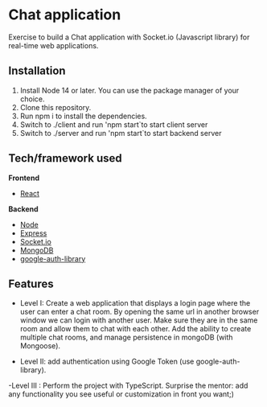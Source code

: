 # Chat application

Exercise to build a Chat application with Socket.io (Javascript library) for real-time web applications. 



 
## Installation
1. Install Node 14 or later. You can use the package manager of your choice. 
2. Clone this repository.
3. Run npm i to install the dependencies.
4. Switch to ./client and run 'npm start`to start client server
5. Switch to ./server and run 'npm start`to start backend server

## Tech/framework used
<b>Frontend</b>
- [React](https://es.reactjs.org/)


<b>Backend</b>
- [Node](https://nodejs.org/es/)
- [Express](https://expressjs.com/es/)
- [Socket.io](https://socket.io/)
- [MongoDB](https://www.mongodb.com/)
- [google-auth-library](https://www.npmjs.com/package/google-auth-library)

## Features

- Level I:  Create a web application that displays a login page where the user can enter a chat room. By opening the same url in another browser 
window we can login with another user. Make sure they are in the same room and allow them to chat with each other. 
Add the ability to create multiple chat rooms, and manage persistence in mongoDB (with Mongoose).

- Level II: add authentication using Google Token (use google-auth-library).

-Level III : Perform the project with TypeScript. Surprise the mentor: add any functionality you see useful or customization in front you want;)


